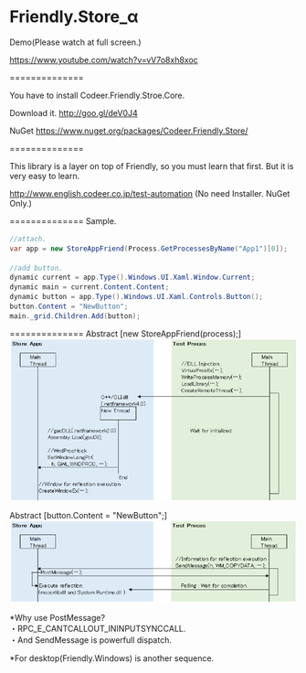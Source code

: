Friendly.Store_α
==============

Demo(Please watch at full screen.)

https://www.youtube.com/watch?v=vV7o8xh8xoc

==============

You have to install Codeer.Friendly.Stroe.Core.

Download it.
http://goo.gl/deV0J4

NuGet
https://www.nuget.org/packages/Codeer.Friendly.Store/

==============

This library is a layer on top of Friendly, so you must learn that first. But it is very easy to learn.

http://www.english.codeer.co.jp/test-automation
(No need Installer. NuGet Only.)

==============
Sample.
```cs   
//attach.
var app = new StoreAppFriend(Process.GetProcessesByName("App1")[0]);

//add button.
dynamic current = app.Type().Windows.UI.Xaml.Window.Current;
dynamic main = current.Content.Content;
dynamic button = app.Type().Windows.UI.Xaml.Controls.Button();
button.Content = "NewButton";
main._grid.Children.Add(button);
```

==============
Abstract [new StoreAppFriend(process);]
![Attach](ReadMeImages/NewFriend_2.png)

Abstract [button.Content = "NewButton";]
![Execute](ReadMeImages/Execute_2.png)

*Why use PostMessage?									
・RPC_E_CANTCALLOUT_ININPUTSYNCCALL.									
・And SendMessage is powerfull dispatch.	

*For desktop(Friendly.Windows) is another sequence.

